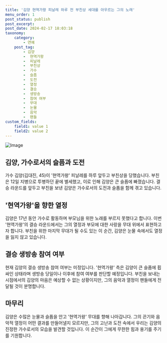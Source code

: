 ```yaml
---
title: '김양 현역가왕 피날레 하루 전 부친상 세대를 아우르는 그의 노래'
menu_order: 1
post_status: publish
post_excerpt: 
post_date: 2024-02-17 18:03:18
taxonomy:
    category:
        - 연예
    post_tag:
        - 김양
        -  현역가왕
        -  피날레
        -  부친상
        -  가수
        -  슬픔
        -  도전
        -  열정
        -  결승
        -  생방송
        -  참여 여부
        -  무대
        -  눈물
        -  음악
        -  팬들
custom_fields:
    field1: value 1
    field2: value 2
---
```


![Image](https://mimgnews.pstatic.net/image/477/2024/02/12/0000473199_001_20240212151403796.jpg?type=w540)

## 김양, 가수로서의 슬픔과 도전
가수 김양(김대진, 45)이 '현역가왕' 피날레를 하루 앞두고 부친상을 당했습니다. 부친은 12일 지병으로 투병하던 끝에 별세했고, 이로 인해 김양은 큰 슬픔에 빠졌습니다. 결승 라운드를 앞두고 부친을 보낸 김양은 가수로서의 도전과 슬픔을 함께 겪고 있습니다.
## '현역가왕'을 향한 열정
김양은 17년 동안 가수로 활동하며 부모님을 위한 노래를 부르지 못했다고 합니다. 이번 '현역가왕'의 결승 라운드에서는 그의 열정과 부모에 대한 사랑을 무대 위에서 표현하고자 합니다. 부친을 위한 마지막 무대가 될 수도 있는 이 순간, 김양은 눈물 속에서도 열정을 잃지 않고 있습니다.
## 결승 생방송 참여 여부
현재 김양의 결승 생방송 참여 여부는 미정입니다. '현역가왕' 측은 김양이 큰 슬픔에 휩싸인 상태라며 생방송 당일이나 이후에 참여 여부를 판단할 예정입니다. 부친을 보내는 시점에서의 김양의 마음은 예상할 수 없는 상황이지만, 그의 음악과 열정이 팬들에게 전달될 것이 분명합니다.
## 마무리
김양은 수많은 눈물과 슬픔을 안고 '현역가왕' 무대를 향해 나아갑니다. 그의 끈기와 음악적 열정이 어떤 결과를 만들어낼지 모르지만, 그의 고난과 도전 속에서 우리는 김양의 진정한 가수로서의 모습을 발견할 것입니다. 이 순간이 그에게 무한한 힘과 용기를 주기를 기원합니다.
